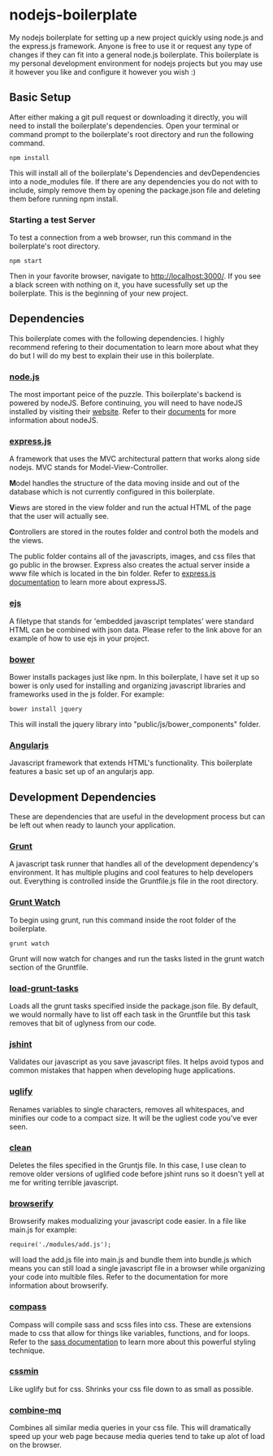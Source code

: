 # nodejs-boilerplate

My nodejs boilerplate for setting up a new project quickly using node.js and the express.js framework.  Anyone is free to use it or request any type of changes if they can fit into a general node.js boilerplate.  This boilerplate is my personal development environment for nodejs projects but you may use it however you like and configure it however you wish :)

## Basic Setup

After either making a git pull request or downloading it directly, you will need to install the boilerplate's dependencies.  Open your terminal or command prompt to the boilerplate's root directory and run the following command.

```shell
npm install
```

This will install all of the boilerplate's Dependencies and devDependencies into a node_modules file.  If there are any dependencies you do not with to include, simply remove them by opening the package.json file and deleting them before running npm install.

### Starting a test Server

To test a connection from a web browser, run this command in the boilerplate's root directory.

```shell
npm start
```

Then in your favorite browser, navigate to [http://localhost:3000/](http://localhost:3000/).  If you see a black screen with nothing on it, you have sucessfully set up the boilerplate.  This is the beginning of your new project.

## Dependencies

This boilerplate comes with the following dependencies.  I highly recommend refering to their documentation to learn more about what they do but I will do my best to explain their use in this boilerplate.

### [node.js](https://nodejs.org/en/)

The most important peice of the puzzle.  This boilerplate's backend is powered by nodeJS.  Before continuing, you will need to have nodeJS installed by visiting their [website](https://nodejs.org/en/).  Refer to their [documents](https://nodejs.org/en/docs/) for more information about nodeJS.

### [express.js](http://expressjs.com/)

A framework that uses the MVC architectural pattern that works along side nodejs.  MVC stands for Model-View-Controller.  

**M**odel handles the structure of the data moving inside and out of the database which is not currently configured in this boilerplate.  

**V**iews are stored in the view folder and run the actual HTML of the page that the user will actually see.

**C**ontrollers are stored in the routes folder and control both the models and the views.  

The public folder contains all of the javascripts, images, and css files that go public in the browser.  Express also creates the actual server inside a www file which is located in the bin folder.  Refer to [express.js documentation](http://expressjs.com/) to learn more about expressJS.

### [ejs](https://www.npmjs.com/package/ejs)

A filetype that stands for 'embedded javascript templates' were standard HTML can be combined with json data.  Please refer to the link above for an example of how to use ejs in your project.

### [bower](http://bower.io/)

Bower installs packages just like npm.  In this boilerplate, I have set it up so bower is only used for installing and organizing javascript libraries and frameworks used in the js folder.  For example:

```shell
bower install jquery
```

This will install the jquery library into "public/js/bower_components" folder.

### [Angularjs](https://angularjs.org/)

Javascript framework that extends HTML's functionality.  This boilerplate features a basic set up of an angularjs app.

## Development Dependencies

These are dependencies that are useful in the development process but can be left out when ready to launch your application.  

### [Grunt](http://gruntjs.com/)

A javascript task runner that handles all of the development dependency's environment.  It has multiple plugins and cool features to help developers out.  Everything is controlled inside the Gruntfile.js file in the root directory.  

### [Grunt Watch](https://github.com/gruntjs/grunt-contrib-watch)

To begin using grunt, run this command inside the root folder of the boilerplate.

```shell
grunt watch
```

Grunt will now watch for changes and run the tasks listed in the grunt watch section of the Gruntfile.  

### [load-grunt-tasks](https://www.npmjs.com/package/load-grunt-tasks)

Loads all the grunt tasks specified inside the package.json file.  By default, we would normally have to list off each task in the Gruntfile but this task removes that bit of uglyness from our code.

### [jshint](https://github.com/jshint/jshint)

Validates our javascript as you save javascript files.  It helps avoid typos and common mistakes that happen when developing huge applications.

### [uglify](https://github.com/gruntjs/grunt-contrib-uglify)

Renames variables to single characters, removes all whitespaces, and minifies our code to a compact size.  It will be the ugliest code you've ever seen.

### [clean](https://github.com/gruntjs/grunt-contrib-clean)

Deletes the files specified in the Gruntjs file.  In this case, I use clean to remove older versions of uglified code before jshint runs so it doesn't yell at me for writing terrible javascript.

### [browserify](https://github.com/jmreidy/grunt-browserify)

Browserify makes modualizing your javascript code easier. In a file like main.js for example: 

```shell
require('./modules/add.js');
```

will load the add.js file into main.js and bundle them into bundle.js which means you can still load a single javascript file in a browser while organizing your code into multible files.  Refer to the documentation for more information about browserify. 

### [compass](http://compass-style.org/)

Compass will compile sass and scss files into css.  These are extensions made to css that allow for things like variables, functions, and for loops.  Refer to the [sass documentation](http://sass-lang.com/) to learn more about this powerful styling technique.  

### [cssmin](https://github.com/gruntjs/grunt-contrib-cssmin)

Like uglify but for css.  Shrinks your css file down to as small as possible.

### [combine-mq](https://github.com/frontendfriends/grunt-combine-mq)

Combines all similar media queries in your css file.  This will dramatically speed up your web page because media queries tend to take up alot of load on the browser.